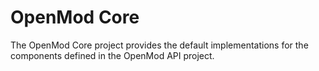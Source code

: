 # OpenMod Core

The OpenMod Core project provides the default implementations for the components defined in the OpenMod API project.